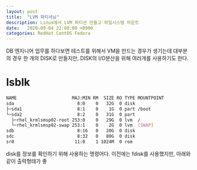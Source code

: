 ```yaml
---
layout: post
title:  "LVM 파티셔닝"
description: Linux에서 LVM 파티션 만들고 파일시스템 마운트
date:   2020-09-04 22:08:00 +0900
categories: RedHat CentOS Fedora
---
```

DB 엔지니어 업무를 하다보면 테스트를 위해서 VM을 만드는 경우가 생기는데 대부분의 경우 한 개의 DISK로 만들지만, DISK의 I/O분산을 위해 여러개를 사용하기도 한다.

# lsblk
```bash
NAME                     MAJ:MIN RM  SIZE RO TYPE MOUNTPOINT
sda                        8:0    0   32G  0 disk
├─sda1                     8:1    0    1G  0 part /boot
└─sda2                     8:2    0   31G  0 part
  ├─rhel_krmlsmsp02-root 253:0    0   29G  0 lvm  /
  └─rhel_krmlsmsp02-swap 253:1    0    2G  0 lvm  [SWAP]
sdb                        8:16   0   20G  0 disk
sdc                        8:32   0   80G  0 disk
sr0                       11:0    1 1024M  0 rom
```

disk를 정보를 확인하기 위해 사용하는 명령어다. 이전에는 fdisk를 사용했지만, 아래와 같이 출력형태가 좋
